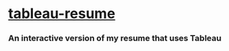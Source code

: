 # [tableau-resume](mmpatterson.github.io)

### An interactive version of my resume that uses Tableau
